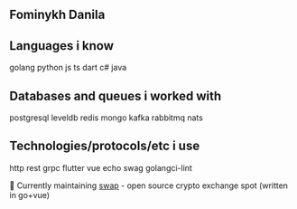 <p align="center">
  <h2>
    Fominykh Danila
  </h2>
</p>

## Languages i know

golang python js ts dart c# java

## Databases and queues i worked with

postgresql leveldb redis mongo kafka rabbitmq nats 

## Technologies/protocols/etc i use

http rest grpc flutter vue echo swag golangci-lint 

🎯 Currently maintaining [swap](https://github.com/d1nch8g/swap) - open source crypto exchange spot (written in go+vue)

<!--
**d1nch8g/d1nch8g** is a ✨ _special_ ✨ repository because its `README.md` (this file) appears on your GitHub profile.

Here are some ideas to get you started:

- 🔭 I’m currently working on ...
- 🌱 I’m currently learning ...
- 👯 I’m looking to collaborate on ...
- 🤔 I’m looking for help with ...
- 💬 Ask me about ...
- 📫 How to reach me: ...
- 😄 Pronouns: ...
- ⚡ Fun fact: ...
-->
